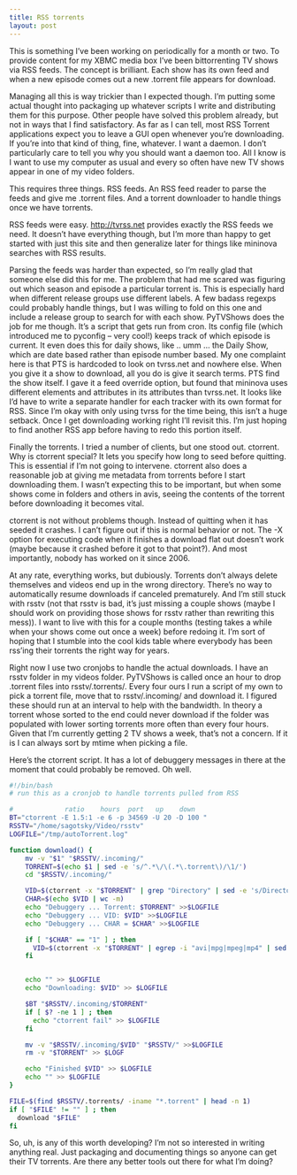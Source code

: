 ```yaml
---
title: RSS torrents
layout: post
---
```




This is something I’ve been working on periodically for a month or two. To provide content for my XBMC media box I’ve been bittorrenting TV shows via RSS feeds. The concept is brilliant. Each show has its own feed and when a new episode comes out a new .torrent file appears for download.

Managing all this is way trickier than I expected though. I’m putting some actual thought into packaging up whatever scripts I write and distributing them for this purpose. Other people have solved this problem already, but not in ways that I find satisfactory. As far as I can tell, most RSS Torrent applications expect you to leave a GUI open whenever you’re downloading. If you’re into that kind of thing, fine, whatever. I want a daemon. I don’t particularly care to tell you why you should want a daemon too. All I know is I want to use my computer as usual and every so often have new TV shows appear in one of my video folders.

This requires three things. RSS feeds. An RSS feed reader to parse the feeds and give me .torrent files. And a torrent downloader to handle things once we have torrents.

RSS feeds were easy. http://tvrss.net provides exactly the RSS feeds we need. It doesn’t have everything though, but I’m more than happy to get started with just this site and then generalize later for things like mininova searches with RSS results.

Parsing the feeds was harder than expected, so I’m really glad that someone else did this for me. The problem that had me scared was figuring out which season and episode a particular torrent is. This is especially hard when different release groups use different labels. A few badass regexps could probably handle things, but I was willing to fold on this one and include a release group to search for with each show. PyTVShows does the job for me though. It’s a script that gets run from cron. Its config file (which introduced me to pyconfig – very cool!) keeps track of which episode is current. It even does this for daily shows, like .. umm … the Daily Show, which are date based rather than episode number based. My one complaint here is that PTS is hardcoded to look on tvrss.net and nowhere else. When you give it a show to download, all you do is give it search terms. PTS find the show itself. I gave it a feed override option, but found that mininova uses different elements and attributes in its attributes than tvrss.net. It looks like I’d have to write a separate handler for each tracker with its own format for RSS. Since I’m okay with only using tvrss for the time being, this isn’t a huge setback. Once I get downloading working right I’ll revisit this. I’m just hoping to find another RSS app before having to redo this portion itself.

Finally the torrents. I tried a number of clients, but one stood out. ctorrent. Why is ctorrent special? It lets you specify how long to seed before quitting. This is essential if I’m not going to intervene. ctorrent also does a reasonable job at giving me metadata from torrents before I start downloading them. I wasn’t expecting this to be important, but when some shows come in folders and others in avis, seeing the contents of the torrent before downloading it becomes vital.

ctorrent is not without problems though. Instead of quitting when it has seeded it crashes. I can’t figure out if this is normal behavior or not. The -X option for executing code when it finishes a download flat out doesn’t work (maybe because it crashed before it got to that point?). And most importantly, nobody has worked on it since 2006.

At any rate, everything works, but dubiously. Torrents don’t always delete themselves and videos end up in the wrong directory. There’s no way to automatically resume downloads if canceled prematurely. And I’m still stuck with rsstv (not that rsstv is bad, it’s just missing a couple shows (maybe I should work on providing those shows for rsstv rather than rewriting this mess)). I want to live with this for a couple months (testing takes a while when your shows come out once a week) before redoing it. I’m sort of hoping that I stumble into the cool kids table where everybody has been rss’ing their torrents the right way for years.

Right now I use two cronjobs to handle the actual downloads. I have an rsstv folder in my videos folder. PyTVShows is called once an hour to drop .torrent files into rsstv/.torrents/. Every four ours I run a script of my own to pick a torrent file, move that to rsstv/.incoming/ and download it. I figured these should run at an interval to help with the bandwidth. In theory a torrent whose sorted to the end could never download if the folder was populated with lower sorting torrents more often than every four hours. Given that I’m currently getting 2 TV shows a week, that’s not a concern. If it is I can always sort by mtime when picking a file.

Here’s the ctorrent script. It has a lot of debuggery messages in there at the moment that could probably be removed. Oh well.

```bash
#!/bin/bash
# run this as a cronjob to handle torrents pulled from RSS

#             ratio    hours  port   up    down
BT="ctorrent -E 1.5:1 -e 6 -p 34569 -U 20 -D 100 "
RSSTV="/home/sagotsky/Video/rsstv"
LOGFILE="/tmp/autoTorrent.log"

function download() {
    mv -v "$1" "$RSSTV/.incoming/"
    TORRENT=$(echo $1 | sed -e 's/^.*\/\(.*\.torrent\)/\1/')
    cd "$RSSTV/.incoming/"

    VID=$(ctorrent -x "$TORRENT" | grep "Directory" | sed -e 's/Directory: //')
    CHAR=$(echo $VID | wc -m)
    echo "Debuggery ... Torrent: $TORRENT" >>$LOGFILE
    echo "Debuggery ... VID: $VID" >>$LOGFILE
    echo "Debuggery ... CHAR = $CHAR" >>$LOGFILE

    if [ "$CHAR" == "1" ] ; then
      VID=$(ctorrent -x "$TORRENT" | egrep -i "avi|mpg|mpeg|mp4" | sed -e 's/^<[0-9]*>\W*//' -e 's/\W*\[[0-9]*\]$//')
    fi


    echo "" >> $LOGFILE
    echo "Downloading: $VID" >> $LOGFILE

    $BT "$RSSTV/.incoming/$TORRENT"
    if [ $? -ne 1 ] ; then
      echo "ctorrent fail" >> $LOGFILE
    fi

    mv -v "$RSSTV/.incoming/$VID" "$RSSTV/" >>$LOGFILE
    rm -v "$TORRENT" >> $LOGF

    echo "Finished $VID" >> $LOGFILE
    echo "" >> $LOGFILE
}

FILE=$(find $RSSTV/.torrents/ -iname "*.torrent" | head -n 1)
if [ "$FILE" != "" ] ; then
  download "$FILE"
fi
```

So, uh, is any of this worth developing? I’m not so interested in writing anything real. Just packaging and documenting things so anyone can get their TV torrents. Are there any better tools out there for what I’m doing?

